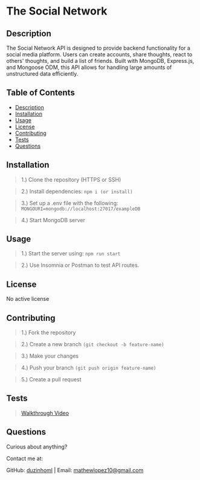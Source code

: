 # The Social Network

## Description

The Social Network API is designed to provide backend functionality for a social media platform. Users can create accounts, share thoughts, react to others' thoughts, and build a list of friends. Built with MongoDB, Express.js, and Mongoose ODM, this API allows for handling large amounts of unstructured data efficiently.

## Table of Contents

- [Description](#description)
- [Installation](#installation)
- [Usage](#usage)
- [License](#license)
- [Contributing](#contributing)
- [Tests](#tests)
- [Questions](#questions)

## Installation

> 1.) Clone the repository (HTTPS or SSH)

> 2.) Install dependencies: `npm i (or install)`

> 3.) Set up a .env file with the following: `MONGOURI=mongodb://localhost:27017/exampleDB`

> 4.) Start MongoDB server

## Usage

> 1.) Start the server using: `npm run start`

> 2.) Use Insomnia or Postman to test API routes.

## License

No active license

## Contributing

> 1.) Fork the repository

> 2.) Create a new branch `(git checkout -b feature-name)`

> 3.) Make your changes

> 4.) Push your branch `(git push origin feature-name)`

> 5.) Create a pull request

## Tests

> <a href="https://drive.google.com/file/d/1aNdsnnqbligAIREqZSsSUtJqMf9wmNSS/view?usp=sharing" target="_blank">Walkthrough Video</a>

## Questions

Curious about anything?

Contact me at:

GitHub: [duzinhoml](https://github.com/duzinhoml) | Email: mathewlopez10@gmail.com
